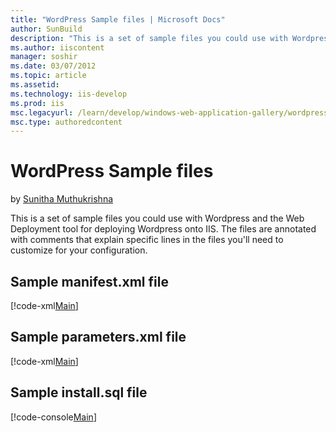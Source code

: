 ```yaml
---
title: "WordPress Sample files | Microsoft Docs"
author: SunBuild
description: "This is a set of sample files you could use with Wordpress and the Web Deployment tool for deploying Wordpress onto IIS. The files are annotated with comment..."
ms.author: iiscontent
manager: soshir
ms.date: 03/07/2012
ms.topic: article
ms.assetid: 
ms.technology: iis-develop
ms.prod: iis
msc.legacyurl: /learn/develop/windows-web-application-gallery/wordpress-sample-files
msc.type: authoredcontent
---
```

WordPress Sample files
====================
by [Sunitha Muthukrishna](https://github.com/SunBuild)

This is a set of sample files you could use with Wordpress and the Web Deployment tool for deploying Wordpress onto IIS. The files are annotated with comments that explain specific lines in the files you'll need to customize for your configuration.

## Sample manifest.xml file

[!code-xml[Main](wordpress-sample-files/samples/sample1.xml)]

## Sample parameters.xml file

[!code-xml[Main](wordpress-sample-files/samples/sample2.xml)]

## Sample install.sql file

[!code-console[Main](wordpress-sample-files/samples/sample3.cmd)]